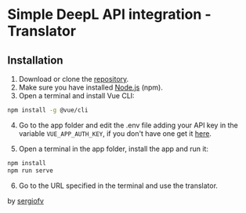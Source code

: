# Simple DeepL API integration - Translator

## Installation

1. Download or clone the [repository](https://github.com/sergiofv/translator.git).
2. Make sure you have installed [Node.js](https://nodejs.org/en/download/) (npm).
3. Open a terminal and install Vue CLI:
```bash
npm install -g @vue/cli
```
4. Go to the app folder and edit the .env file adding your API key in the variable ```VUE_APP_AUTH_KEY```, if you don't have one get it [here](https://www.deepl.com/docs-api/accessing-the-api/authentication/).


5. Open a terminal in the app folder, install the app and run it:
```bash
npm install
npm run serve
```
6. Go to the URL specified in the terminal and use the translator.

by [sergiofv](sfvsound@gmail.com)
